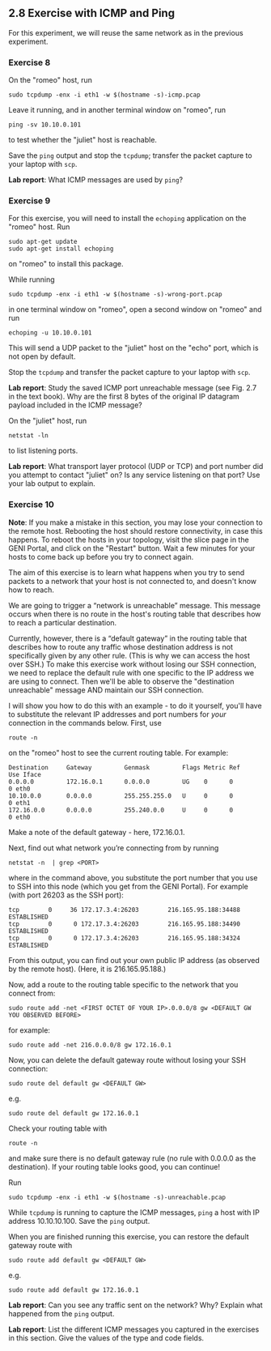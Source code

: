 ## 2.8 Exercise with ICMP and Ping

For this experiment, we will reuse the same network as in the previous experiment.

### Exercise 8

On the "romeo" host, run

```
sudo tcpdump -enx -i eth1 -w $(hostname -s)-icmp.pcap
```

Leave it running, and in another terminal window on "romeo", run

```
ping -sv 10.10.0.101
```

to test whether the "juliet" host is reachable.

Save the `ping` output and stop the `tcpdump`; transfer the packet capture to your laptop with `scp`.

**Lab report**: What ICMP messages are used by `ping`?

### Exercise 9

For this exercise, you will need to install the `echoping` application on the "romeo" host. Run

```
sudo apt-get update
sudo apt-get install echoping
```

on "romeo" to install this package.

While running

```
sudo tcpdump -enx -i eth1 -w $(hostname -s)-wrong-port.pcap
```

in one terminal window on "romeo", open a second window on "romeo" and run


```
echoping -u 10.10.0.101
```

This will send a UDP packet to the "juliet" host on the "echo" port, which is not open by default.

Stop the `tcpdump` and transfer the packet capture to your laptop with `scp`.

**Lab report**: Study the saved ICMP port unreachable message (see Fig. 2.7 in the text book). Why are the first 8 bytes of the original IP datagram payload included in the ICMP message?

On the "juliet" host, run


```
netstat -ln
```

to list listening ports.

**Lab report**: What transport layer protocol (UDP or TCP) and port number did you attempt to contact "juliet" on? Is any service listening on that port? Use your lab output to explain.

### Exercise 10

**Note**: If you make a mistake in this section, you may lose your connection to the remote host. Rebooting the host should restore connectivity, in case this happens. To reboot the hosts in your topology, visit the slice page in the GENI Portal, and click on the "Restart" button. Wait a few minutes for your hosts to come back up before you try to connect again.
 
The aim of this exercise is to learn what happens when you try to send packets to a network that your host is not connected to, and doesn't know how to reach.

We are going to trigger a “network is unreachable” message. This message occurs when there is no route in the host's routing table that describes how to reach a particular destination.

Currently, however, there is a “default gateway” in the routing table that describes how to route any traffic whose destination address is not specifically given by any other rule. (This is why we can access the host over SSH.) To make this exercise work without losing our SSH connection, we need to replace the default rule with one specific to the IP address we are using to connect. Then we'll be able to observe the "destination unreachable" message AND maintain our SSH connection.

I will show you how to do this with an example - to do it yourself, you'll have to substitute the relevant IP addresses and port numbers for _your_ connection in the commands below.
First, use

```
route -n

```

on the "romeo" host to see the current routing table. For example:

```
Destination     Gateway         Genmask         Flags Metric Ref    Use Iface
0.0.0.0         172.16.0.1      0.0.0.0         UG    0      0        0 eth0
10.10.0.0       0.0.0.0         255.255.255.0   U     0      0        0 eth1
172.16.0.0      0.0.0.0         255.240.0.0     U     0      0        0 eth0
```

Make a note of the default gateway - here, 172.16.0.1.

Next, find out what network you’re connecting from by running

```
netstat -n  | grep <PORT>
```

where in the command above, you substitute the port number that you use to SSH into this node (which you get from the GENI Portal). For example (with port 26203 as the SSH port):

```
tcp        0     36 172.17.3.4:26203        216.165.95.188:34488    ESTABLISHED
tcp        0      0 172.17.3.4:26203        216.165.95.188:34490    ESTABLISHED
tcp        0      0 172.17.3.4:26203        216.165.95.188:34324    ESTABLISHED
```

From this output, you can find out your own public IP address (as observed by the remote host). (Here, it is 216.165.95.188.)

Now, add a route to the routing table specific to the network that you connect from:

```
sudo route add -net <FIRST OCTET OF YOUR IP>.0.0.0/8 gw <DEFAULT GW YOU OBSERVED BEFORE>
```

for example:

```
sudo route add -net 216.0.0.0/8 gw 172.16.0.1
```

Now, you can delete the default gateway route without losing your SSH connection:

```
sudo route del default gw <DEFAULT GW>
```

e.g.

```
sudo route del default gw 172.16.0.1
```

Check your routing table with

```
route -n
```

and make sure there is no default gateway rule (no rule with 0.0.0.0 as the destination). If your routing table looks good, you can continue!

Run


```
sudo tcpdump -enx -i eth1 -w $(hostname -s)-unreachable.pcap
```

While `tcpdump` is running to capture the ICMP messages, `ping` a host with IP address 10.10.10.100. Save the `ping` output.

When you are finished running this exercise, you can restore the default gateway route with

```
sudo route add default gw <DEFAULT GW>
```

e.g.

```
sudo route add default gw 172.16.0.1
```

**Lab report**: Can you see any traffic sent on the network? Why? Explain what happened from the `ping` output.

**Lab report**: List the different ICMP messages you captured in the exercises in this section. Give the values of the type and code fields.

